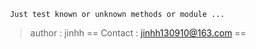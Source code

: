 
` Just test known or unknown methods or module ...`

> author : jinhh
== Contact : jinhh130910@163.com ==
